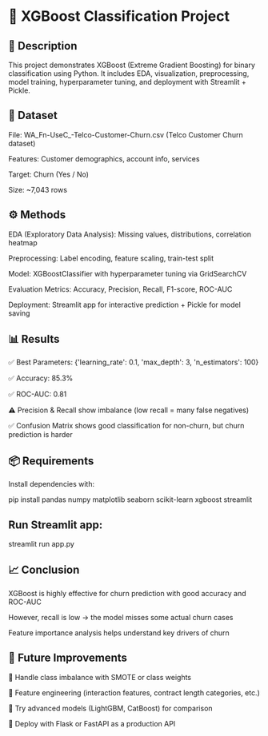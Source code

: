 # 🎯 XGBoost Classification Project

## 📖 Description

This project demonstrates XGBoost (Extreme Gradient Boosting) for binary classification using Python.
It includes EDA, visualization, preprocessing, model training, hyperparameter tuning, and deployment with Streamlit + Pickle.

## 📂 Dataset

File: WA_Fn-UseC_-Telco-Customer-Churn.csv (Telco Customer Churn dataset)

Features: Customer demographics, account info, services

Target: Churn (Yes / No)

Size: ~7,043 rows

## ⚙️ Methods

EDA (Exploratory Data Analysis): Missing values, distributions, correlation heatmap

Preprocessing: Label encoding, feature scaling, train-test split

Model: XGBoostClassifier with hyperparameter tuning via GridSearchCV

Evaluation Metrics: Accuracy, Precision, Recall, F1-score, ROC-AUC

Deployment: Streamlit app for interactive prediction + Pickle for model saving

## 📊 Results

✅ Best Parameters: {'learning_rate': 0.1, 'max_depth': 3, 'n_estimators': 100}

✅ Accuracy: 85.3%

✅ ROC-AUC: 0.81

⚠️ Precision & Recall show imbalance (low recall = many false negatives)

✅ Confusion Matrix shows good classification for non-churn, but churn prediction is harder

## 📦 Requirements

Install dependencies with:

pip install pandas numpy matplotlib seaborn scikit-learn xgboost streamlit


## Run Streamlit app:

streamlit run app.py

## 📈 Conclusion

XGBoost is highly effective for churn prediction with good accuracy and ROC-AUC

However, recall is low → the model misses some actual churn cases

Feature importance analysis helps understand key drivers of churn

## 🚀 Future Improvements

🔹 Handle class imbalance with SMOTE or class weights

🔹 Feature engineering (interaction features, contract length categories, etc.)

🔹 Try advanced models (LightGBM, CatBoost) for comparison

🔹 Deploy with Flask or FastAPI as a production API
